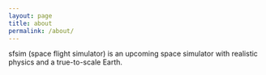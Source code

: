 ```yaml
---
layout: page
title: about
permalink: /about/
---
```


sfsim (space flight simulator) is an upcoming space simulator with realistic physics and a true-to-scale Earth.
